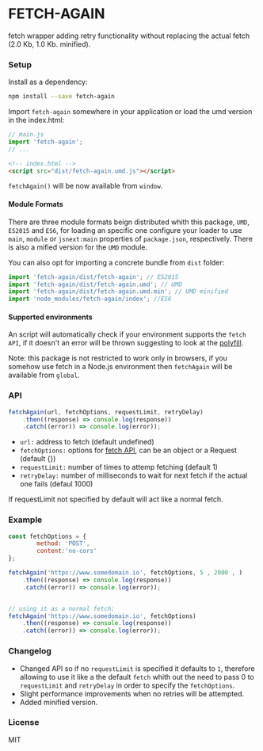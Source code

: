 # FETCH-AGAIN

fetch wrapper adding retry functionality without replacing the actual fetch (2.0 Kb, 1.0 Kb. minified).

### Setup

Install as a dependency:

```bash
npm install --save fetch-again
```

Import ```fetch-again``` somewhere in your application or load the umd version in the index.html:

```js
// main.js
import 'fetch-again';
// ...
```

```html
<!-- index.html -->
<script src="dist/fetch-again.umd.js"></script>
```

```fetchAgain()``` will be now available from ```window```.

#### Module Formats

There are three module formats beign distributed whith this package, ```UMD```, ```ES2015``` and ```ES6```, for loading an specific one configure your loader to use ```main```, ```module``` or ```jsnext:main``` properties of ```package.json```, respectively. There is also a mified version for the ```UMD``` module.

You can also opt for importing a concrete bundle from ```dist``` folder:

```js
import 'fetch-again/dist/fetch-again'; // ES2015
import 'fetch-again/dist/fetch-again.umd'; // UMD
import 'fetch-again/dist/fetch-again.umd.min'; // UMD minified
import 'node_modules/fetch-again/index'; //ES6
```

#### Supported environments

An script will automatically check if your environment supports the ```fetch API```, if it doesn't an error will be thrown suggesting to look at the [polyfill](https://github.com/github/fetch).

Note: this package is not restricted to work only in browsers, if you somehow use fetch in a Node.js environment then ```fetchAgain``` will be available from ```global```.

### API

```js
fetchAgain(url, fetchOptions, requestLimit, retryDelay)
    .then((response) => console.log(response))
    .catch((error)) => console.log(error));
```
* ```url:``` address to fetch (default undefined)
* ```fetchOptions:``` options for [fetch API](https://github.github.io/fetch), can be an object or a Request (default {})
* ```requestLimit:``` number of times to attemp fetching (default 1)
* ```retryDelay:``` number of milliseconds to wait for next fetch if the actual one fails (defaul 1000)

If requestLimit not specified by default will act like a normal fetch.

### Example

```js
const fetchOptions = {
        method: 'POST',
        content:'no-cors'
};

fetchAgain('https://www.somedomain.io', fetchOptions, 5 , 2000 , )
    .then((response) => console.log(response))
    .catch((error)) => console.log(error));


// using it as a normal fetch:
fetchAgain('https://www.somedomain.io', fetchOptions)
    .then((response) => console.log(response))
    .catch((error)) => console.log(error));
```

### Changelog

* Changed API so if no ```requestLimit``` is specified it defaults to ```1```, therefore allowing to use it like a the default ```fetch``` whith out the need to pass 0 to ```requestLimit``` and ```retryDelay``` in order to specify the ```fetchOptions```.
* Slight performance improvements when no retries will be attempted.
* Added minified version.

### License

MIT
